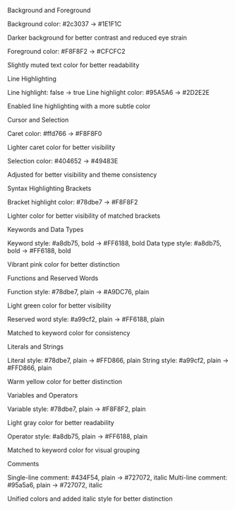 Background and Foreground

Background color: #2c3037 → #1E1F1C

Darker background for better contrast and reduced eye strain


Foreground color: #F8F8F2 → #CFCFC2

Slightly muted text color for better readability



Line Highlighting

Line highlight: false → true
Line highlight color: #95A5A6 → #2D2E2E

Enabled line highlighting with a more subtle color



Cursor and Selection

Caret color: #ffd766 → #F8F8F0

Lighter caret color for better visibility


Selection color: #404652 → #49483E

Adjusted for better visibility and theme consistency



Syntax Highlighting
Brackets

Bracket highlight color: #78dbe7 → #F8F8F2

Lighter color for better visibility of matched brackets



Keywords and Data Types

Keyword style: #a8db75, bold → #FF6188, bold
Data type style: #a8db75, bold → #FF6188, bold

Vibrant pink color for better distinction



Functions and Reserved Words

Function style: #78dbe7, plain → #A9DC76, plain

Light green color for better visibility


Reserved word style: #a99cf2, plain → #FF6188, plain

Matched to keyword color for consistency



Literals and Strings

Literal style: #78dbe7, plain → #FFD866, plain
String style: #a99cf2, plain → #FFD866, plain

Warm yellow color for better distinction



Variables and Operators

Variable style: #78dbe7, plain → #F8F8F2, plain

Light gray color for better readability


Operator style: #a8db75, plain → #FF6188, plain

Matched to keyword color for visual grouping



Comments

Single-line comment: #434F54, plain → #727072, italic
Multi-line comment: #95a5a6, plain → #727072, italic

Unified colors and added italic style for better distinction